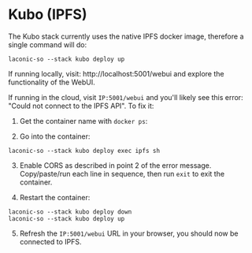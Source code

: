 # Kubo (IPFS)

The Kubo stack currently uses the native IPFS docker image, therefore a single command will do:

```
laconic-so --stack kubo deploy up
```

If running locally, visit: http://localhost:5001/webui and explore the functionality of the WebUI.

If running in the cloud, visit `IP:5001/webui` and you'll likely see this error: "Could not connect to the IPFS API". To fix it:

1. Get the container name with `docker ps`:

2. Go into the container:

```
laconic-so --stack kubo deploy exec ipfs sh
```

3. Enable CORS as described in point 2 of the error message. Copy/paste/run each line in sequence, then run `exit` to exit the container.

4. Restart the container:

```
laconic-so --stack kubo deploy down
laconic-so --stack kubo deploy up
```

5. Refresh the `IP:5001/webui` URL in your browser, you should now be connected to IPFS.
